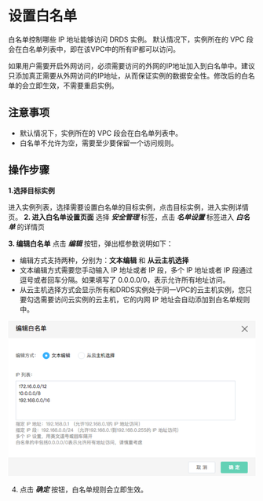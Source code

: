 # 设置白名单
白名单控制哪些 IP 地址能够访问 DRDS 实例。 默认情况下，实例所在的 VPC 段会在白名单列表中，即在该VPC中的所有IP都可以访问。

如果用户需要开启外网访问，必须需要访问的外网的IP地址加入到白名单中。建议只添加真正需要从外网访问的IP地址，从而保证实例的数据安全性。修改后的白名单的会立即生效，不需要重启实例。

## 注意事项
* 默认情况下，实例所在的 VPC 段会在白名单列表中。
* 白名单不允许为空，需要至少要保留一个访问规则。

## 操作步骤
**1.选择目标实例**

进入实例列表，选择需要设置白名单的目标实例，点击目标实例，进入实例详情页。
**2. 进入白名单设置页面**
选择 ***安全管理*** 标签，点击 ***名单设置*** 标签进入 ***白名单*** 的详情页

**3. 编辑白名单**
点击 ***编辑*** 按钮，弹出框参数说明如下：
- 编辑方式支持两种，分别为：**文本编辑** 和 **从云主机选择**
- 文本编辑方式需要您手动输入 IP 地址或者 IP 段，多个 IP 地址或者 IP 段通过逗号或者回车分隔。如果填写了 0.0.0.0/0，表示允许所有地址访问。
- 从云主机选择方式会显示所有和DRDS实例处于同一VPC的云主机实例，您只要勾选需要访问云实例的云主机，它的内网 IP 地址会自动添加到白名单规则中。

![设置白名单1](../../../../../image/RDS/Set-Whitelist-1.png)

4. 点击 ***确定*** 按钮，白名单规则会立即生效。
